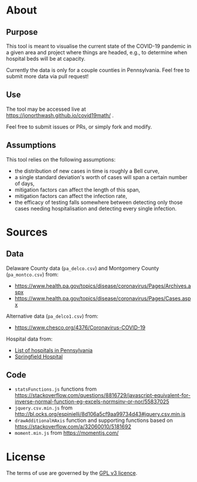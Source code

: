 # About

## Purpose

This tool is meant to visualise the current state of the COVID-19 pandemic in a given area and project where things are headed, e.g., to determine when hospital beds will be at capacity.

Currently the data is only for a couple counties in Pennsylvania.  Feel free to submit more data via pull request!

## Use

The tool may be accessed live at https://jonorthwash.github.io/covid19math/ .

Feel free to submit issues or PRs, or simply fork and modify.

## Assumptions

This tool relies on the following assumptions:
* the distribution of new cases in time is roughly a Bell curve,
* a single standard deviation's worth of cases will span a certain number of days,
* mitigation factors can affect the length of this span,
* mitigation factors can affect the infection rate,
* the efficacy of testing falls somewhere between detecting only those cases needing hospitalisation and detecting every single infection.



# Sources
## Data

Delaware County data (`pa_delco.csv`) and Montgomery County (`pa_montco.csv`) from:
* https://www.health.pa.gov/topics/disease/coronavirus/Pages/Archives.aspx
* https://www.health.pa.gov/topics/disease/coronavirus/Pages/Cases.aspx

Alternative data (`pa_delco1.csv`) from:
* https://www.chesco.org/4376/Coronavirus-COVID-19

Hospital data from:
* [List of hospitals in Pennsylvania](https://en.wikipedia.org/wiki/List_of_hospitals_in_Pennsylvania)
* [Springfield Hospital](https://www.crozerkeystone.org/springfield)

## Code

* `statsFunctions.js` functions from https://stackoverflow.com/questions/8816729/javascript-equivalent-for-inverse-normal-function-eg-excels-normsinv-or-nor/55837025
* `jquery.csv.min.js` from http://bl.ocks.org/espinielli/8d106a5cf9aa99734d43#jquery.csv.min.js
* `drawAdditionalHAxis` function and supporting functions based on https://stackoverflow.com/a/32060010/5181692
* `moment.min.js` from https://momentjs.com/

# License

The terms of use are governed by the [GPL v3 licence](LICENSE).
